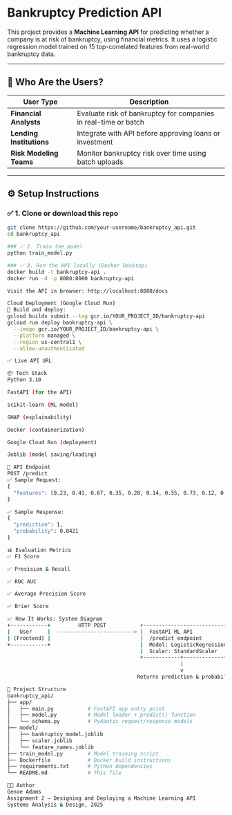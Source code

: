 # Bankruptcy Prediction API

This project provides a **Machine Learning API** for predicting whether a company is at risk of bankruptcy, using financial metrics. It uses a logistic regression model trained on 15 top-correlated features from real-world bankruptcy data.

---

## 👥 Who Are the Users?

| User Type        | Description                                                              |
|------------------|---------------------------------------------------------------------------|
| **Financial Analysts** | Evaluate risk of bankruptcy for companies in real-time or batch |
| **Lending Institutions** | Integrate with API before approving loans or investment    |
| **Risk Modeling Teams** | Monitor bankruptcy risk over time using batch uploads       |

---

## ⚙️ Setup Instructions

### ✅ 1. Clone or download this repo

```bash
git clone https://github.com/your-username/bankruptcy_api.git
cd bankruptcy_api

### ✅ 2. Train the model
python train_model.py

### ✅ 3. Run the API locally (Docker Desktop)
docker build -t bankruptcy-api .
docker run -d -p 8080:8080 bankruptcy-api

Visit the API in browser: http://localhost:8080/docs

Cloud Deployment (Google Cloud Run)
🔧 Build and deploy:
gcloud builds submit --tag gcr.io/YOUR_PROJECT_ID/bankruptcy-api
gcloud run deploy bankruptcy-api \
  --image gcr.io/YOUR_PROJECT_ID/bankruptcy-api \
  --platform managed \
  --region us-central1 \
  --allow-unauthenticated

✅ Live API URL

📦 Tech Stack
Python 3.10

FastAPI (for the API)

scikit-learn (ML model)

SHAP (explainability)

Docker (containerization)

Google Cloud Run (deployment)

Joblib (model saving/loading)

🔌 API Endpoint
POST /predict
✅ Sample Request:
{
  "features": [0.23, 0.41, 0.67, 0.35, 0.28, 0.14, 0.55, 0.73, 0.12, 0.66, 0.33, 0.89, 0.37, 0.45, 0.25]
}

✅ Sample Response:
{
  "prediction": 1,
  "probability": 0.8421
}

📊 Evaluation Metrics
✅ F1 Score

✅ Precision & Recall

✅ ROC AUC

✅ Average Precision Score

✅ Brier Score

📈 How It Works: System Diagram
+------------+         HTTP POST           +--------------------------+
|   User     |  -------------------------> |  FastAPI ML API          |
| (Frontend) |                             |  /predict endpoint       |
+------------+                             |  Model: LogisticRegression
                                           |  Scaler: StandardScaler  |
                                           +------------+-------------+
                                                        |
                                                        v
                                          Returns prediction & probability

📁 Project Structure
bankruptcy_api/
├── app/
│   ├── main.py           # FastAPI app entry point
│   ├── model.py          # Model loader + predict() function
│   └── schema.py         # Pydantic request/response models
├── model/
│   ├── bankruptcy_model.joblib
│   ├── scaler.joblib
│   └── feature_names.joblib
├── train_model.py        # Model training script
├── Dockerfile            # Docker build instructions
├── requirements.txt      # Python dependencies
└── README.md             # This file

👩‍💻 Author
Genae Adams
Assignment 2 — Designing and Deploying a Machine Learning API
Systems Analysis & Design, 2025
